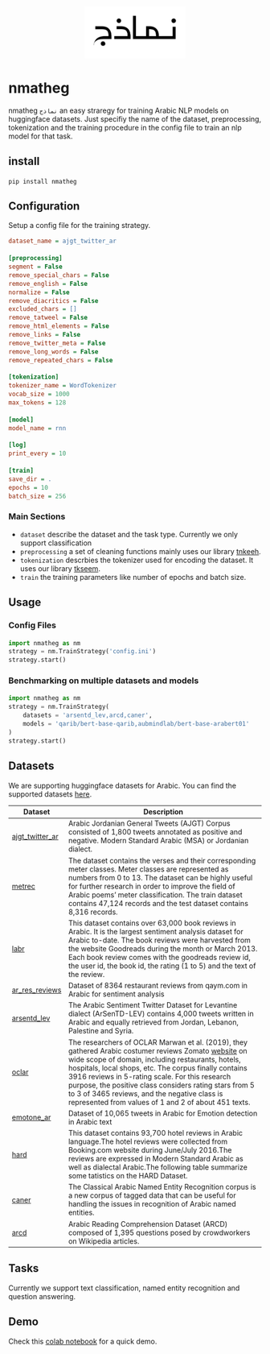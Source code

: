 
 <p align="center"> 
 <img src = "https://raw.githubusercontent.com/ARBML/nmatheg/master/nmatheg_logo.PNG" width = "200px"/>
 </p>


# nmatheg

nmatheg `نماذج` an easy straregy for training Arabic NLP models on huggingface datasets. Just specifiy the name of the dataset, preprocessing, tokenization and the training procedure in the config file to train an nlp model for that task. 

## install 

```pip install nmatheg```

## Configuration

Setup a config file for the training strategy. 

``` ini
dataset_name = ajgt_twitter_ar

[preprocessing]
segment = False
remove_special_chars = False
remove_english = False
normalize = False
remove_diacritics = False
excluded_chars = []
remove_tatweel = False
remove_html_elements = False
remove_links = False 
remove_twitter_meta = False
remove_long_words = False
remove_repeated_chars = False

[tokenization]
tokenizer_name = WordTokenizer
vocab_size = 1000
max_tokens = 128

[model]
model_name = rnn

[log]
print_every = 10

[train]
save_dir = .
epochs = 10
batch_size = 256 
```

### Main Sections 

- `dataset` describe the dataset and the task type. Currently we only support classification 
- `preprocessing` a set of cleaning functions mainly uses our library [tnkeeh](https://github.com/ARBML/tnkeeh). 
- `tokenization` descrbies the tokenizer used for encoding the dataset. It uses our library [tkseem](https://github.com/ARBML/tkseem). 
- `train` the training parameters like number of epochs and batch size. 

## Usage 

### Config Files
```python
import nmatheg as nm
strategy = nm.TrainStrategy('config.ini')
strategy.start()
```
### Benchmarking on multiple datasets and models 
```python
import nmatheg as nm
strategy = nm.TrainStrategy(
    datasets = 'arsentd_lev,arcd,caner', 
    models = 'qarib/bert-base-qarib,aubmindlab/bert-base-arabert01'
)
strategy.start()
```

## Datasets 
We are supporting huggingface datasets for Arabic. You can find the supported datasets [here](https://github.com/ARBML/nmatheg/blob/main/nmatheg/datasets.ini). 

| Dataset | Description |
| --- | --- |
| [ajgt_twitter_ar](https://huggingface.co/datasets/ajgt_twitter_ar) | Arabic Jordanian General Tweets (AJGT) Corpus consisted of 1,800 tweets annotated as positive and negative. Modern Standard Arabic (MSA) or Jordanian dialect. |
| [metrec](https://huggingface.co/datasets/metrec) | The dataset contains the verses and their corresponding meter classes. Meter classes are represented as numbers from 0 to 13. The dataset can be highly useful for further research in order to improve the field of Arabic poems’ meter classification. The train dataset contains 47,124 records and the test dataset contains 8,316 records. |
|[labr](https://huggingface.co/datasets/labr) |This dataset contains over 63,000 book reviews in Arabic. It is the largest sentiment analysis dataset for Arabic to-date. The book reviews were harvested from the website Goodreads during the month or March 2013. Each book review comes with the goodreads review id, the user id, the book id, the rating (1 to 5) and the text of the review. |
|[ar_res_reviews](https://huggingface.co/datasets/ar_res_reviews)|Dataset of 8364 restaurant reviews from qaym.com in Arabic for sentiment analysis|
|[arsentd_lev](https://huggingface.co/datasets/arsentd_lev)|The Arabic Sentiment Twitter Dataset for Levantine dialect (ArSenTD-LEV) contains 4,000 tweets written in Arabic and equally retrieved from Jordan, Lebanon, Palestine and Syria.|
|[oclar](https://huggingface.co/datasets/oclar)|The researchers of OCLAR Marwan et al. (2019), they gathered Arabic costumer reviews Zomato [website](https://www.zomato.com/lebanon) on wide scope of domain, including restaurants, hotels, hospitals, local shops, etc. The corpus finally contains 3916 reviews in 5-rating scale. For this research purpose, the positive class considers rating stars from 5 to 3 of 3465 reviews, and the negative class is represented from values of 1 and 2 of about 451 texts.|
|[emotone_ar](https://huggingface.co/datasets/emotone_ar)|Dataset of 10,065 tweets in Arabic for Emotion detection in Arabic text|
|[hard](https://huggingface.co/datasets/hard)|This dataset contains 93,700 hotel reviews in Arabic language.The hotel reviews were collected from Booking.com website during June/July 2016.The reviews are expressed in Modern Standard Arabic as well as dialectal Arabic.The following table summarize some tatistics on the HARD Dataset.|
|[caner](https://huggingface.co/datasets/caner)|The Classical Arabic Named Entity Recognition corpus is a new corpus of tagged data that can be useful for handling the issues in recognition of Arabic named entities.|
|[arcd](https://huggingface.co/datasets/arcd)|Arabic Reading Comprehension Dataset (ARCD) composed of 1,395 questions posed by crowdworkers on Wikipedia articles.|

## Tasks 

Currently we support text classification, named entity recognition and question answering. 

## Demo 
Check this [colab notebook](https://colab.research.google.com/github/ARBML/nmatheg/blob/main/demo.ipynb) for a quick demo. 